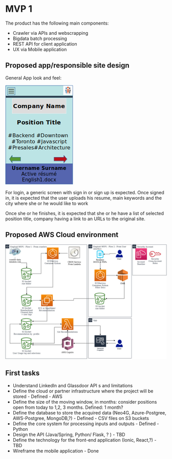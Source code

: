 # MVP 1

The product has the following main components:

* Crawler via APIs and webscrapping 
* Bigdata batch processing
* REST API for client application
* UX via Mobile application

## Proposed app/responsible site design

General App look and feel:
 
![App wireframe1](https://github.com/humbertosouza/easyjobfinder/blob/master/documentation/app-croquis-v01.png)

For login, a generic screen with sign in or sign up is expected.
Once signed in, it is expected that the user uploads his resume, main keywords and the city where she or he would like to work

Once she or he finishes, it is expected that she or he have a list of selected position title, company having a link to an URLs to the original site.

## Proposed AWS Cloud environment

![AWS Blueprint](https://github.com/humbertosouza/easyjobfinder/blob/master/documentation/Emploid-mvp1.jpg)

## First tasks

* Understand LinkedIn and Glassdoor API s and limitations
* Define the cloud or partner infrastructure where the project will be stored - Defined - AWS
* Define the size of the moving window, in months: consider positions open from today to 1,2, 3 months. Defined: 1 month? 
* Define the database to store the acquired data (Neo4G, Azure-Postgree, AWS-Postgree, MongoDB,?) - Defined - CSV files on S3 buckets
* Define the core system for processing inputs and outputs - Defined - Python
* Design the API (Java/Spring, Python/ Flask, ? ) - TBD
* Define the technology for the front-end application (Ionic, React,?) - TBD
* Wireframe the mobile application - Done

